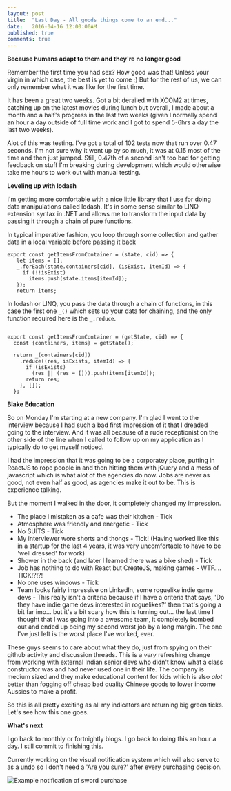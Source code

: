 ```yaml
---
layout: post
title:  "Last Day - All goods things come to an end..."
date:   2016-04-16 12:00:00AM
published: true
comments: true
---
```


**Because humans adapt to them and they're no longer good**

Remember the first time you had sex? How good was that! Unless your virgin in which case, the best is yet to come ;) But for the rest of us, we can only remember what it was like for the first time.

It has been a great two weeks. Got a bit derailed with XCOM2 at times, catching up on the latest movies during lunch but overall, I made about a month and a half's progress in the last two weeks (given I normally spend an hour a day outside of full time work and I got to spend 5-6hrs a day the last two weeks).

Alot of this was testing. I've got a total of 102 tests now that run over 0.47 seconds. I'm not sure why it went up by so much, it was at 0.15 most of the time and then just jumped. Still, 0.47th of a second isn't too bad for getting feedback on stuff I'm breaking during development which would otherwise take me hours to work out with manual testing.

**Leveling up with lodash**

I'm getting more comfortable with a nice little library that I use for doing data manipulations called lodash. It's in some sense similar to LINQ extension syntax in .NET and allows me to transform the input data by passing it through a chain of pure functions.

In typical imperative fashion, you loop through some collection and gather data in a local variable before passing it back

~~~~
export const getItemsFromContainer = (state, cid) => {
   let items = [];
   _.forEach(state.containers[cid], (isExist, itemId) => {
     if (!!isExist)
       items.push(state.items[itemId]);
   });
   return items;
~~~~

In lodash or LINQ, you pass the data through a chain of functions, in this case the first one `_()` which sets up your data for chaining, and the only function required here is the `_.reduce`.


~~~~

export const getItemsFromContainer = (getState, cid) => {
  const {containers, items} = getState();

  return _(containers[cid])
    .reduce((res, isExists, itemId) => {
      if (isExists)
        (res || (res = [])).push(items[itemId]);
      return res;
    }, []);
  };

~~~~

**Blake Education**

So on Monday I'm starting at a new company. I'm glad I went to the interview because I had such a bad first impression of it that I dreaded going to the interview. And it was all because of a rude receptionist on the other side of the line when I called to follow up on my application as I typically do to get myself noticed.

I had the impression that it was going to be a corporatey place, putting in ReactJS to rope people in and then hitting them with jQuery and a mess of javascript which is what alot of the agencies do now. Jobs are never as good, not even half as good, as agencies make it out to be. This is experience talking.

But the moment I walked in the door, it completely changed my impression.

- The place I mistaken as a cafe was their kitchen - Tick
- Atmosphere was friendly and energetic - Tick
- No SUITS - Tick
- My interviewer wore shorts and thongs - Tick! (Having worked like this in a startup for the last 4 years, it was very uncomfortable to have to be 'well dressed' for work)
- Shower in the back (and later I learned there was a bike shed) - Tick
- Job has nothing to do with React but CreateJS, making games - WTF.... TICK!?!?!
- No one uses windows - Tick
- Team looks fairly impressive on LinkedIn, some roguelike indie game devs - This really isn't a criteria because if I have a criteria that says, 'Do they have indie game devs interested in roguelikes?' then that's going a bit far imo... but it's a bit scary how this is turning out... the last time I thought that I was going into a awesome team, it completely bombed out and ended up being my second worst job by a long margin. The one I've just left is the worst place I've worked, ever.

These guys seems to care about what they do, just from spying on their github activity and discussion threads. This is a *very* refreshing change from working with external Indian senior devs who didn't know what a class constructor was and had never used one in their life.
The company is medium sized and they make educational content for kids which is also *alot* better than fogging off cheap bad quality Chinese goods to lower income Aussies to make a profit.

So this is all pretty exciting as all my indicators are returning big green ticks. Let's see how this one goes.

**What's next**

I go back to monthly or fortnightly blogs. I go back to doing this an hour a day. I still commit to finishing this.

Currently working on the visual notification system which will also serve to as a undo so I don't need a 'Are you sure?' after every purchasing decision.

![Example notification of sword purchase](/cotwmtor/images/notifications.png)